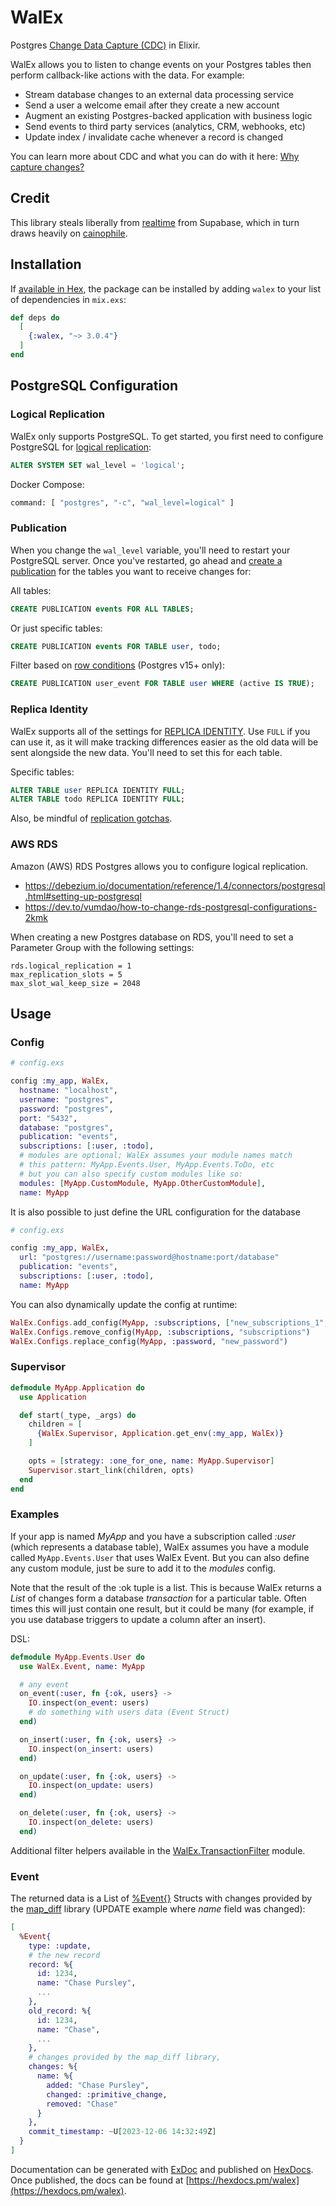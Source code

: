 # WalEx

Postgres [Change Data Capture
(CDC)](https://en.wikipedia.org/wiki/Change_data_capture) in Elixir.

WalEx allows you to listen to change events on your Postgres tables then
perform callback-like actions with the data. For example:

- Stream database changes to an external data processing service
- Send a user a welcome email after they create a new account
- Augment an existing Postgres-backed application with business logic
- Send events to third party services (analytics, CRM, webhooks, etc)
- Update index / invalidate cache whenever a record is changed

You can learn more about CDC and what you can do with it here: [Why capture changes?](https://bbhoss.io/posts/announcing-cainophile/#why-capture-changes)

## Credit

This library steals liberally from
[realtime](https://github.com/supabase/realtime) from Supabase, which in turn
draws heavily on [cainophile](https://github.com/cainophile/cainophile).

## Installation

If [available in Hex](https://hex.pm/docs/publish), the package can be installed
by adding `walex` to your list of dependencies in `mix.exs`:

```elixir
def deps do
  [
    {:walex, "~> 3.0.4"}
  ]
end
```

## PostgreSQL Configuration

### Logical Replication

WalEx only supports PostgreSQL. To get started, you first need to configure
PostgreSQL for [logical replication](https://www.crunchydata.com/blog/data-to-go-postgres-logical-replication):

```sql
ALTER SYSTEM SET wal_level = 'logical';
```

Docker Compose:

```bash
command: [ "postgres", "-c", "wal_level=logical" ]
```

### Publication

When you change the `wal_level` variable, you'll need to restart your
PostgreSQL server. Once you've restarted, go ahead and [create a
publication](https://www.postgresql.org/docs/current/sql-createpublication.html)
for the tables you want to receive changes for:

All tables:

```sql
CREATE PUBLICATION events FOR ALL TABLES;
```

Or just specific tables:

```sql
CREATE PUBLICATION events FOR TABLE user, todo;
```

Filter based on [row conditions](https://www.postgresql.fastware.com/blog/introducing-publication-row-filters) (Postgres v15+ only):

```sql
CREATE PUBLICATION user_event FOR TABLE user WHERE (active IS TRUE);
```

### Replica Identity

WalEx supports all of the settings for [REPLICA
IDENTITY](https://www.postgresql.org/docs/current/sql-altertable.html#SQL-CREATETABLE-REPLICA-IDENTITY).
Use `FULL` if you can use it, as it will make tracking differences easier as
the old data will be sent alongside the new data. You'll need to set this for
each table.

Specific tables:

```sql
ALTER TABLE user REPLICA IDENTITY FULL;
ALTER TABLE todo REPLICA IDENTITY FULL;
```

Also, be mindful of [replication gotchas](https://pgdash.io/blog/postgres-replication-gotchas.html).

### AWS RDS

Amazon (AWS) RDS Postgres allows you to configure logical replication.

- <https://debezium.io/documentation/reference/1.4/connectors/postgresql.html#setting-up-postgresql>
- <https://dev.to/vumdao/how-to-change-rds-postgresql-configurations-2kmk>

When creating a new Postgres database on RDS, you'll need to set a Parameter
Group with the following settings:

```text
rds.logical_replication = 1
max_replication_slots = 5
max_slot_wal_keep_size = 2048
```

## Usage

### Config

```elixir
# config.exs

config :my_app, WalEx,
  hostname: "localhost",
  username: "postgres",
  password: "postgres",
  port: "5432",
  database: "postgres",
  publication: "events",
  subscriptions: [:user, :todo],
  # modules are optional; WalEx assumes your module names match
  # this pattern: MyApp.Events.User, MyApp.Events.ToDo, etc
  # but you can also specify custom modules like so:
  modules: [MyApp.CustomModule, MyApp.OtherCustomModule],
  name: MyApp
```

It is also possible to just define the URL configuration for the database

```elixir
# config.exs

config :my_app, WalEx,
  url: "postgres://username:password@hostname:port/database"
  publication: "events",
  subscriptions: [:user, :todo],
  name: MyApp
```

You can also dynamically update the config at runtime:

```elixir
WalEx.Configs.add_config(MyApp, :subscriptions, ["new_subscriptions_1", "new_subscriptions_2"])
WalEx.Configs.remove_config(MyApp, :subscriptions, "subscriptions")
WalEx.Configs.replace_config(MyApp, :password, "new_password")
```

### Supervisor

```elixir
defmodule MyApp.Application do
  use Application

  def start(_type, _args) do
    children = [
      {WalEx.Supervisor, Application.get_env(:my_app, WalEx)}
    ]

    opts = [strategy: :one_for_one, name: MyApp.Supervisor]
    Supervisor.start_link(children, opts)
  end
end
```

### Examples

If your app is named _MyApp_ and you have a subscription called _:user_ (which represents a database table), WalEx assumes you have a module called `MyApp.Events.User` that uses WalEx Event. But you can also define any custom module, just be sure to add it to the _modules_ config.

Note that the result of the :ok tuple is a list. This is because WalEx returns a _List_ of changes form a database _transaction_ for a particular table. Often times this will just contain one result, but it could be many (for example, if you use database triggers to update a column after an insert).

DSL:

```elixir
defmodule MyApp.Events.User do
  use WalEx.Event, name: MyApp

  # any event
  on_event(:user, fn {:ok, users} ->
    IO.inspect(on_event: users)
    # do something with users data (Event Struct)
  end)

  on_insert(:user, fn {:ok, users} ->
    IO.inspect(on_insert: users)
  end)

  on_update(:user, fn {:ok, users} ->
    IO.inspect(on_update: users)
  end)

  on_delete(:user, fn {:ok, users} ->
    IO.inspect(on_delete: users)
  end)
```

Additional filter helpers available in the
[WalEx.TransactionFilter](lib/walex/transaction_filter.ex) module.

### Event

The returned data is a List of [%Event{}](lib/walex/event.ex) Structs with changes provided by the
[map_diff](https://github.com/Qqwy/elixir-map_diff) library (UPDATE example
where _name_ field was changed):

```elixir
[
  %Event{
    type: :update,
    # the new record
    record: %{
      id: 1234,
      name: "Chase Pursley",
      ...
    },
    old_record: %{
      id: 1234,
      name: "Chase",
      ...
    },
    # changes provided by the map_diff library,
    changes: %{
      name: %{
        added: "Chase Pursley",
        changed: :primitive_change,
        removed: "Chase"
      }
    },
    commit_timestamp: ~U[2023-12-06 14:32:49Z]
  }
]
```

Documentation can be generated with [ExDoc](https://github.com/elixir-lang/ex_doc)
and published on [HexDocs](https://hexdocs.pm). Once published, the docs can
be found at [https://hexdocs.pm/walex](https://hexdocs.pm/walex).
